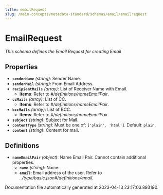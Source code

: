 ```yaml
---
title: emailRequest
slug: /main-concepts/metadata-standard/schemas/email/emailrequest
---
```


# EmailRequest

*This schema defines the Email Request for creating Email*

## Properties

- **`senderName`** *(string)*: Sender Name.
- **`senderMail`** *(string)*: From Email Address.
- **`recipientMails`** *(array)*: List of Receiver Name with Email.
  - **Items**: Refer to *#/definitions/nameEmailPair*.
- **`ccMails`** *(array)*: List of CC.
  - **Items**: Refer to *#/definitions/nameEmailPair*.
- **`bccMails`** *(array)*: List of BCC.
  - **Items**: Refer to *#/definitions/nameEmailPair*.
- **`subject`** *(string)*: Subject for Mail.
- **`contentType`** *(string)*: Must be one of: `['plain', 'html']`. Default: `plain`.
- **`content`** *(string)*: Content for mail.
## Definitions

- **`nameEmailPair`** *(object)*: Name Email Pair. Cannot contain additional properties.
  - **`name`** *(string)*: Name.
  - **`email`**: Email address of the user. Refer to *../type/basic.json#/definitions/email*.


Documentation file automatically generated at 2023-04-13 23:17:03.893190.
